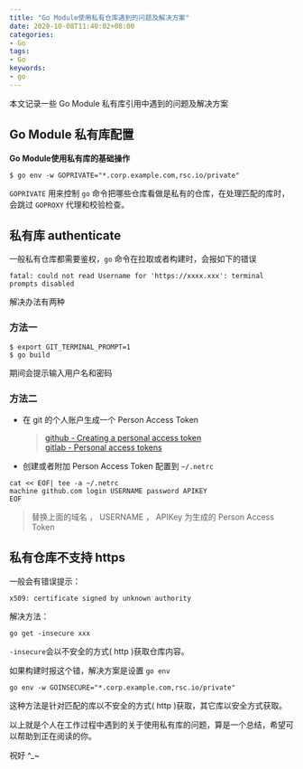 ```yaml
---
title: "Go Module使用私有仓库遇到的问题及解决方案"
date: 2020-10-08T11:40:02+08:00
categories:
- Go
tags:
- Go 
keywords:
- go
---
```


本文记录一些 Go Module 私有库引用中遇到的问题及解决方案

<!--more-->

## Go Module 私有库配置

**Go Module使用私有库的基础操作**

```text
$ go env -w GOPRIVATE="*.corp.example.com,rsc.io/private"
```

`GOPRIVATE` 用来控制 `go` 命令把哪些仓库看做是私有的仓库，在处理匹配的库时，会跳过 `GOPROXY` 代理和校验检查。

## 私有库 authenticate

一般私有仓库都需要鉴权，`go` 命令在拉取或者构建时，会报如下的错误

```text
fatal: could not read Username for 'https://xxxx.xxx': terminal prompts disabled
```

解决办法有两种

### 方法一

```text
$ export GIT_TERMINAL_PROMPT=1
$ go build 
```

期间会提示输入用户名和密码

### 方法二

* 在 git 的个人账户生成一个 Person Access Token

	> [github - Creating a personal access token](https://help.github.com/articles/creating-a-personal-access-token-for-the-command-line/)  
	> [gitlab - Personal access tokens](https://docs.gitlab.com/ee/user/profile/personal_access_tokens.html)

* 创建或者附加 Person Access Token 配置到 `~/.netrc`

```text
cat << EOF| tee -a ~/.netrc
machine github.com login USERNAME password APIKEY
EOF
```

> 替换上面的域名 ， USERNAME ， APIKey 为生成的 Person Access Token

## 私有仓库不支持 https

一般会有错误提示：

```text
x509: certificate signed by unknown authority
```

解决方法：

```text
go get -insecure xxx
```

`-insecure`会以不安全的方式( http )获取仓库内容。

如果构建时报这个错，解决方案是设置 `go env`

```text
go env -w GOINSECURE="*.corp.example.com,rsc.io/private"
```

这种方法是针对匹配的库以不安全的方式( http )获取，其它库以安全方式获取。

以上就是个人在工作过程中遇到的关于使用私有库的问题，算是一个总结，希望可以帮助到正在阅读的你。

祝好 ^_~